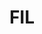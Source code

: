 ---
ee_id_thing: '4455'
site: '1'
type: '2'
inv_num: 2018-084
add_credit:
url: 2018-084-fil
title: FIL
year: '2018'
display_year: '2018'
medium: IQDemy Premium UV ink on​ ​IKEA LINNMON​ table tops
dims: 118 x 29.5 in
pitch:
ps:
live_url:
youtube:
https://github.com/coryarcangel/alu:
imgs: fil-2018-084-db-ug--CrSE.jpg
subheading:
download:
commission:
related:
layout: things-i-made
---